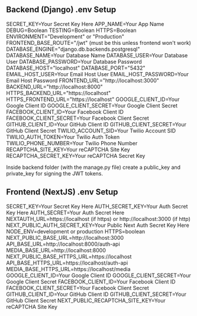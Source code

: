 ## Backend (Django) .env Setup

SECRET_KEY=Your Secret Key Here
APP_NAME=Your App Name
DEBUG=Boolean
TESTING=Boolean
HTTPS=Boolean
ENVIRONMENT="Development" or "Production"
FRONTEND_BASE_ROUTE="/jwt" (must be this unless frontend won't work)
DATABASE_ENGINE="django.db.backends.postgresql"
DATABASE_NAME=Your Database Name
DATABASE_USER=Your Database User
DATABASE_PASSWORD=Your Database Password
DATABASE_HOST="localhost"
DATABASE_PORT="5432"
EMAIL_HOST_USER=Your Email Host User
EMAIL_HOST_PASSWORD=Your Email Host Password
FRONTEND_URL="http://localhost:3000"
BACKEND_URL="http://localhost:8000"
HTTPS_BACKEND_URL="https://localhost"
HTTPS_FRONTEND_URL="https://localhost"
GOOGLE_CLIENT_ID=Your Google Client ID
GOOGLE_CLIENT_SECRET=Your Google Client Secret
FACEBOOK_CLIENT_ID=Your Facebook Client ID
FACEBOOK_CLIENT_SECRET=Your Facebook Client Secret
GITHUB_CLIENT_ID=Your GitHub Client ID
GITHUB_CLIENT_SECRET=Your GitHub Client Secret
TWILIO_ACCOUNT_SID=Your Twilio Account SID
TWILIO_AUTH_TOKEN=Your Twilio Auth Token
TWILIO_PHONE_NUMBER=Your Twilio Phone Number
RECAPTCHA_SITE_KEY=Your reCAPTCHA Site Key
RECAPTCHA_SECRET_KEY=Your reCAPTCHA Secret Key

Inside backend folder (with the manage.py file) create a public_key and private_key for signing the JWT tokens.

## Frontend (NextJS) .env Setup

SECRET_KEY=Your Secret Key Here
AUTH_SECRET_KEY=Your Auth Secret Key Here
AUTH_SECRET=Your Auth Secret Here
NEXTAUTH_URL=https://localhost (if https) or http://localhost:3000 (if http)
NEXT_PUBLIC_AUTH_SECRET_KEY=Your Public Next Auth Secret Key Here
NODE_ENV=development or production
HTTPS=boolean
NEXT_PUBLIC_BASE_URL=http://localhost:3000
API_BASE_URL=http://localhost:8000/auth-api
MEDIA_BASE_URL=http://localhost:8000
NEXT_PUBLIC_BASE_HTTPS_URL=https://localhost
API_BASE_HTTPS_URL=https://localhost/auth-api
MEDIA_BASE_HTTPS_URL=https://localhost/media
GOOGLE_CLIENT_ID=Your Google Client ID
GOOGLE_CLIENT_SECRET=Your Google Client Secret
FACEBOOK_CLIENT_ID=Your Facebook Client ID
FACEBOOK_CLIENT_SECRET=Your Facebook Client Secret
GITHUB_CLIENT_ID=Your GitHub Client ID
GITHUB_CLIENT_SECRET=Your GitHub Client Secret
NEXT_PUBLIC_RECAPTCHA_SITE_KEY=Your reCAPTCHA Site Key